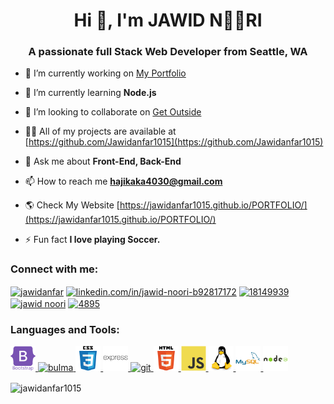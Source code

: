<h1 align="center">Hi 👋,  I'm JAWID N🍩🍩RI</h1>
<h3 align="center">A passionate full Stack Web Developer from Seattle, WA</h3>

- 🔭 I’m currently working on [My Portfolio](https://jawidanfar1015.github.io/PORTFOLIO/)

- 🌱 I’m currently learning **Node.js**

- 👯 I’m looking to collaborate on [Get Outside](https://github.com/pdubya1632/project-1-group-8)

- 👨‍💻 All of my projects are available at [https://github.com/Jawidanfar1015](https://github.com/Jawidanfar1015)

- 💬 Ask me about **Front-End, Back-End**

- 📫 How to reach me **hajikaka4030@gmail.com**

- 🌎 Check My Website [https://jawidanfar1015.github.io/PORTFOLIO/](https://jawidanfar1015.github.io/PORTFOLIO/)

- ⚡ Fun fact **I love playing Soccer.**

<h3 align="left">Connect with me:</h3>
<p align="left">
<a href="https://twitter.com/jawidanfar" target="blank"><img align="center" src="https://raw.githubusercontent.com/rahuldkjain/github-profile-readme-generator/master/src/images/icons/Social/twitter.svg" alt="jawidanfar" height="30" width="40" /></a>
<a href="https://linkedin.com/in/linkedin.com/in/jawid-noori-b92817172" target="blank"><img align="center" src="https://raw.githubusercontent.com/rahuldkjain/github-profile-readme-generator/master/src/images/icons/Social/linked-in-alt.svg" alt="linkedin.com/in/jawid-noori-b92817172" height="30" width="40" /></a>
<a href="https://stackoverflow.com/users/18149939" target="blank"><img align="center" src="https://raw.githubusercontent.com/rahuldkjain/github-profile-readme-generator/master/src/images/icons/Social/stack-overflow.svg" alt="18149939" height="30" width="40" /></a>
<a href="https://fb.com/jawid noori" target="blank"><img align="center" src="https://raw.githubusercontent.com/rahuldkjain/github-profile-readme-generator/master/src/images/icons/Social/facebook.svg" alt="jawid noori" height="30" width="40" /></a>
<a href="https://discord.gg/4895" target="blank"><img align="center" src="https://raw.githubusercontent.com/rahuldkjain/github-profile-readme-generator/master/src/images/icons/Social/discord.svg" alt="4895" height="30" width="40" /></a>
</p>

<h3 align="left">Languages and Tools:</h3>
<p align="left"> <a href="https://getbootstrap.com" target="_blank" rel="noreferrer"> <img src="https://raw.githubusercontent.com/devicons/devicon/master/icons/bootstrap/bootstrap-plain-wordmark.svg" alt="bootstrap" width="40" height="40"/> </a> <a href="https://bulma.io/" target="_blank" rel="noreferrer"> <img src="https://raw.githubusercontent.com/gilbarbara/logos/804dc257b59e144eaca5bc6ffd16949752c6f789/logos/bulma.svg" alt="bulma" width="40" height="40"/> </a> <a href="https://www.w3schools.com/css/" target="_blank" rel="noreferrer"> <img src="https://raw.githubusercontent.com/devicons/devicon/master/icons/css3/css3-original-wordmark.svg" alt="css3" width="40" height="40"/> </a> <a href="https://expressjs.com" target="_blank" rel="noreferrer"> <img src="https://raw.githubusercontent.com/devicons/devicon/master/icons/express/express-original-wordmark.svg" alt="express" width="40" height="40"/> </a> <a href="https://git-scm.com/" target="_blank" rel="noreferrer"> <img src="https://www.vectorlogo.zone/logos/git-scm/git-scm-icon.svg" alt="git" width="40" height="40"/> </a> <a href="https://www.w3.org/html/" target="_blank" rel="noreferrer"> <img src="https://raw.githubusercontent.com/devicons/devicon/master/icons/html5/html5-original-wordmark.svg" alt="html5" width="40" height="40"/> </a> <a href="https://developer.mozilla.org/en-US/docs/Web/JavaScript" target="_blank" rel="noreferrer"> <img src="https://raw.githubusercontent.com/devicons/devicon/master/icons/javascript/javascript-original.svg" alt="javascript" width="40" height="40"/> </a> <a href="https://www.linux.org/" target="_blank" rel="noreferrer"> <img src="https://raw.githubusercontent.com/devicons/devicon/master/icons/linux/linux-original.svg" alt="linux" width="40" height="40"/> </a> <a href="https://www.mysql.com/" target="_blank" rel="noreferrer"> <img src="https://raw.githubusercontent.com/devicons/devicon/master/icons/mysql/mysql-original-wordmark.svg" alt="mysql" width="40" height="40"/> </a> <a href="https://nodejs.org" target="_blank" rel="noreferrer"> <img src="https://raw.githubusercontent.com/devicons/devicon/master/icons/nodejs/nodejs-original-wordmark.svg" alt="nodejs" width="40" height="40"/> </a> </p>

<p><img align="center" src="https://github-readme-stats.vercel.app/api/top-langs?username=jawidanfar1015&show_icons=true&locale=en&layout=compact" alt="jawidanfar1015" /></p>
